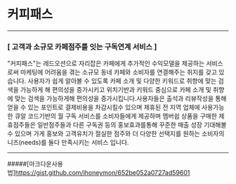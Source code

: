 # 커피패스
***
### [ 고객과 소규모 카페점주를 잇는 구독연계 서비스 ]
"커피패스"는 레드오션으로 자리잡은 카페에게 추가적인 수익모델을 제공하는 서비스로써 마케팅에 어려움을 겪는 소규모 동네 카페와 소비자를 연결해주는 취지를 갖고 있습니다.
사용자가 쉽게 알아볼 수 있도록 카페 소개 및 다양한 키워드로 취향에 맞는 검색을 가능하게 해 편의성을 증가시키고 위치기반과 키워드 중심으로 카페 소개 및 취향에 맞는 검색을 가능하게해 편의성을 증가시킵니다.사용자들은 출석과 리뷰작성을 통해 얻을 수 있는 포인트로 결제비용을 차감시킬수 있으며 제휴된 전 지역 업체에 사용가능한 큐알 코드기반의 월 구독 서비스를 소비자들에게 제공하며 멤버쉽 상품을 구매한 제휴점주들은 일반점주들과 다른 구독권 등의 홍보효과를통해 꾸준한 매출 성장 기대해볼수 있으며 가게 홍보와 고객유치가 절실한 점주와 더 다양한   선택지를 원하는 소비자의 니즈(needs)를 둘다 만족시키는 서비스 입니다.
***

#####[마크다운사용법]https://gist.github.com/ihoneymon/652be052a0727ad59601
